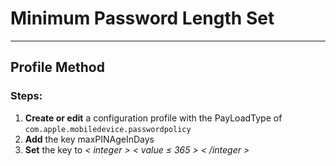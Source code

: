 # Minimum Password Length Set
------------------------------------
## Profile Method
### Steps:

1. **Create or edit** a configuration profile with the PayLoadType of
```com.apple.mobiledevice.passwordpolicy```
2. **Add** the key maxPINAgeInDays
3. **Set** the key to _< integer > < value ≤ 365 > < /integer >_

